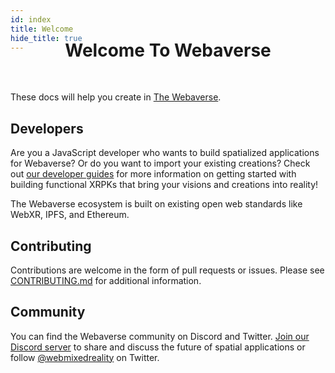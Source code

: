 ```yaml
---
id: index
title: Welcome
hide_title: true
---
```


<div style='margin-top: -60px'></div>
<h1 align="center"><b>Welcome To Webaverse</b></h1>

<br/>

These docs will help you create in <a href="https://webaverse.com/" target="_blank" rel="noopener noreferrer">The Webaverse</a>.

## Developers

Are you a JavaScript developer who wants to build spatialized applications for Webaverse? Or do you want to import your existing creations? Check out [our developer guides](./dev-guides/index.md) for more information on getting started with building functional XRPKs that bring your visions and creations into reality!

The Webaverse ecosystem is built on existing open web standards like WebXR, IPFS, and Ethereum.

## Contributing

Contributions are welcome in the form of pull requests or issues. Please see <a href="https://github.com/webaverse/docs/blob/master/CONTRIBUTING.md" target="_blank" rel="noopener noreferrer">CONTRIBUTING.md</a> for additional information.

## Community

You can find the Webaverse community on Discord and Twitter. <a href="https://discord.gg/MQNUGgB" target="_blank" rel="noopener noreferrer">Join our Discord server</a> to share and discuss the future of spatial applications or follow <a href="https://twitter.com/webmixedreality/" target="_blank" rel="noopener noreferrer">@webmixedreality</a> on Twitter.
